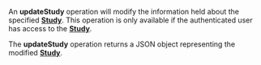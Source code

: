 <a name="updateStudy"></a>An **updateStudy** operation will modify the information held about the specified <a href="#studies">**Study**</a>. This operation is only available if the authenticated user has access to the <a href="#studies">**Study**</a>.

The **updateStudy** operation returns a JSON object representing the modified <a href="#studies">**Study**</a>.
